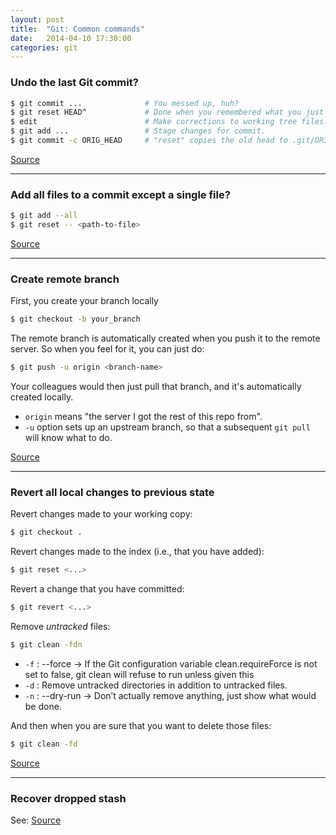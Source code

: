 ```yaml
---
layout: post
title:  "Git: Common commands"
date:   2014-04-10 17:30:00
categories: git
---
```


### Undo the last Git commit? ###

```bash
$ git commit ...              # You messed up, huh?
$ git reset HEAD^    		  # Done when you remembered what you just committed is incomplete or wrong. Leaves working tree as it was before sending commit. Since default is --soft the changes done after commit will remain in working tree.
$ edit                        # Make corrections to working tree files.
$ git add ...                 # Stage changes for commit.
$ git commit -c ORIG_HEAD 	  # "reset" copies the old head to .git/ORIG_HEAD; redo the commit by starting with its log message. If you do not need to edit the message further, you can give -C option instead.
```
[Source](http://stackoverflow.com/questions/927358/how-to-undo-the-last-git-commit)

---

### Add all files to a commit except a single file? ###

```bash
$ git add --all
$ git reset -- <path-to-file>
```

[Source](http://stackoverflow.com/questions/4475457/add-all-files-to-a-commit-except-a-single-file)

---

### Create remote branch ###

First, you create your branch locally

```bash
$ git checkout -b your_branch
```

The remote branch is automatically created when you push it to the remote server. So when you feel for it, you can just do:

```bash
$ git push -u origin <branch-name>
```

Your colleagues would then just pull that branch, and it's automatically created locally.

* `origin` means "the server I got the rest of this repo from".
* `-u` option sets up an upstream branch, so that a subsequent `git pull` will know what to do.

[Source](http://stackoverflow.com/questions/1519006/git-how-to-create-remote-branch)

---

### Revert all local changes to previous state ###

Revert changes made to your working copy:

```bash
$ git checkout .
```

Revert changes made to the index (i.e., that you have added):

```bash
$ git reset <...>
```

Revert a change that you have committed:

```bash
$ git revert <...>
```
Remove *untracked* files:

```bash
$ git clean -fdn
```

* `-f` : --force -> If the Git configuration variable clean.requireForce is not set to false, git clean will refuse to run unless given this
* `-d` : Remove untracked directories in addition to untracked files. 
* `-n` : --dry-run -> Don’t actually remove anything, just show what would be done.

And then when you are sure that you want to delete those files:

```bash
$ git clean -fd
```

[Source](http://stackoverflow.com/questions/1146973/how-do-i-revert-all-local-changes-in-a-git-managed-project-to-previous-state)

---

### Recover dropped stash ###

See: [Source](http://stackoverflow.com/questions/89332/recover-dropped-stash-in-git)